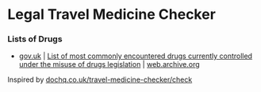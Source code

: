 # Legal Travel Medicine Checker

### Lists of Drugs
- [gov.uk](https://www.gov.uk/) | [List of most commonly encountered drugs currently controlled under the misuse of drugs legislation](https://www.gov.uk/government/publications/controlled-drugs-list--2/list-of-most-commonly-encountered-drugs-currently-controlled-under-the-misuse-of-drugs-legislation) | [web.archive.org](http://web.archive.org/web/20250307212401/https://www.gov.uk/government/publications/controlled-drugs-list--2/list-of-most-commonly-encountered-drugs-currently-controlled-under-the-misuse-of-drugs-legislation)

Inspired by [dochq.co.uk/travel-medicine-checker/check](https://dochq.co.uk/travel-medicine-checker/check)
